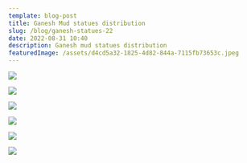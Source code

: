 ```yaml
---
template: blog-post
title: Ganesh Mud statues distribution
slug: /blog/ganesh-statues-22
date: 2022-08-31 10:40
description: Ganesh mud statues distribution
featuredImage: /assets/d4cd5a32-1825-4d82-844a-7115fb73653c.jpeg
---
```

![](/assets/c4e713c7-95a0-497b-8986-e38a1ffce3a0.jpeg)

![](/assets/6de3fd1b-8294-4d85-94bb-e033215388c6.jpeg)

![](/assets/e8cae57d-e13a-44ab-b968-f892e19e6024.jpeg)

![](/assets/c47e8def-efaf-4e0f-9426-a402d462efdc.jpeg)

![](/assets/d0177acc-87d0-4747-9fec-108752169765.jpeg)

![](/assets/02a52e69-bf73-437c-8acd-bf0cdbeae857.jpeg)